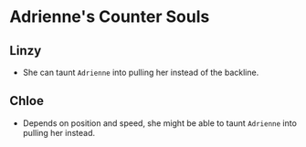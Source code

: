# Adrienne's Counter Souls

## Linzy
- She can taunt `Adrienne` into pulling her instead of the backline.

## Chloe
- Depends on position and speed, she might be able to taunt `Adrienne` into pulling her instead.